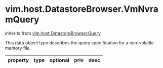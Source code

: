 vim.host.DatastoreBrowser.VmNvramQuery
======================================
inherits from [vim.host.DatastoreBrowser.Query](docs/vim.host.DatastoreBrowser.Query.md)


This data object type describes the query specification for a non-volatile memory   file.

| property | type | optional | priv | desc |
|:---------|:-----|:---------|:-----|:-----|



